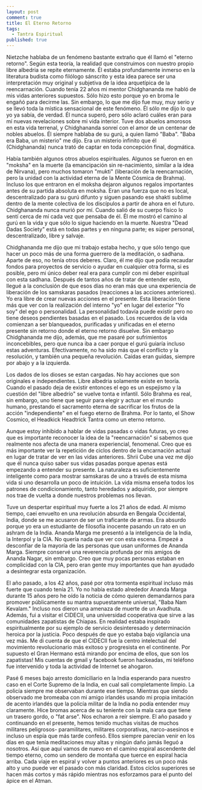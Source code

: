 ```yaml
---
layout: post
comment: true
title: El Eterno Retorno
tags: 
  - Tantra Espiritual
published: true
---
```









Nietzche hablaba de un fenómeno bastante extraño que él llamó el "eterno retorno". Según esta teoría, la realidad que construimos con nuestro propio libre albedria se repite eternamente. Él estaba profundamente inmerso en la literatura budista como filólogo sánscrito y esta idea parece ser una interpretación muy original y subjetiva de la idea arquetípica de la reencarnación. Cuando tenía 22 años mi mentor Chidghananda me habló de mis vidas anteriores supuestos. Sólo hizo esto porque yo en broma le engañó para decirme las. Sin embargo, lo que me dijo fue muy, muy serio y se llevó toda la mística sensacional de este fenómeno. Él sólo me dijo lo que yo ya sabía, de verdad. Él nunca superó, pero sólo aclaró cuáles eran para mí nuevas revelaciones sobre mi vida interior. Tuve dos abuelos amorosos en esta vida terrenal, y Chidghananda sonreí con el amor de un centenar de nobles abuelos. Él siempre hablaba de su gurú, a quien llamó "Baba". "Baba era Baba, un misterio" me dijo. Era un misterio infinito que él (Chidghananda) nunca trató de captar en toda concepción final, dogmática.

Había también algunos otros abuelos espirituales. Algunos se fueron en en "moksha" en la muerte (la emancipación sin re-nacimiento, similar a la idea de Nirvana), pero muchos tomaron "mukti" (liberación de la reencarnación, pero la unidad con la actividad eterna de la Mente Cósmica de Brahma). Incluso los que entraron en el moksha dejaron algunos regalos importantes antes de su partida absoluta en moksha. Eran una fuerza que no es local, descentralizado para su gurú difunto y siguen pasando ese shakti sublime dentro de la mente colectiva de los discípulos a partir de ahora en el futuro. Chidghananda nunca murió por mí. Cuando salió de su cuerpo físico lo sentí cerca de mí cada vez que pensaba de él. Él me mostró el camino al gurú en la vida y que sólo lo sigue haciendo en la muerte.  Nuestra "Dead Dadas Society" está en todas partes y en ninguna parte; es súper personal, descentralizado, libre y salvaje.

Chidghananda me dijo que mi trabajo estaba hecho, y que sólo tengo que hacer un poco más de una forma guerrero de la meditación, o sadhana. Aparte de eso, no tenía otros deberes. Claro, él me dijo que podía recaudar fondos para proyectos de servicio o ayudar en cualquier otra forma, si es posible, pero mi único deber real era para cumplir con mi deber espiritual con esta sadhana. Después de tantos años de tratar de entender esto, llegué a la conclusión de que esos días no eran más que una experiencia de liberación de los samskaras pasados (reacciones a las acciones anteriores). Yo era libre de crear nuevas acciones en el presente. Esta liberación tiene más que ver con la realización del interno "yo" en lugar del exterior "Yo soy" del ego o personalidad. La personalidad todavía puede existir pero no tiene deseos pendientes basadas en el pasado. Los recuerdos de la vida comienzan a ser blanqueados, purificadas y unificadas en el eterno presente sin retorno donde el eterno retorno disuelve. Sin embargo Chidghananda me dijo, además, que me pasaré por sufrimientos inconcebibles, pero que nunca iba a caer porque el gurú guiaría incluso estas adventuras. Efectivamente, no ha sido más que el conflicto y la resolución, y también una pequeña revolución. Caidas eran guidas, siempre por abajo y a la izquierda.  

Los dados de los dioses se estan cargadas. No hay acciones que son originales e independientes. Libre albedria solamente existe en teoría. Cuando el pasado deja de existir entonces el ego es un espejismo y la cuestión del "libre albedrío" se vuelve tonta e infantil. Sólo Brahma es real, sin embargo, uno tiene que seguir para elegir y actuar en el mundo humano, prestando el sacramento eterna de sacrificar los frutos de la acción "independiente" en el fuego eterno de Brahma. Por lo tanto, el Show Cosmico, el Headkick Headtrick Tantra como un eterno retorno.

Aunque estoy inhibido a hablar de vidas pasadas o vidas futuras, yo creo que es importante reconocer la idea de la "reencarnación" si sabemos que realmente nos afecta de una manera experiencial, fenomenal. Creo que es más importante ver la repetición de ciclos dentro de la encarnación actual en lugar de tratar de ver en las vidas anteriores. Shrii Cube una vez me dijo que él nunca quiso saber sus vidas pasadas porque apenas está empezando a entender su presente. La naturaleza es  suficientemente inteligente como para mostrar samskaras de uno a través de esta misma vida si uno desarrolla un poco de intuición. La vida misma enseña todos los patrones de condicionamiento, tanto heredados y adquirido, por siempre nos trae de vuelta a donde nuestros problemas nos llevan.

Tuve un despertar espiritual muy fuerte a los 21 años de edad. Al mismo tiempo, caei envuelto en una revolución absurda en Bengala Occidental, India, donde se me acusaron de ser un traficante de armas. Era absurdo porque yo era un estudiante de filosofía inocente pasando un rato en un ashram de la India. Ananda Marga me presentó a la inteligencia de la India, la Interpol y la CIA. No quería nada que ver con esta escena.  Empezé a desconfiar de la mayoría de las personas que usan uniformes de Ananda Marga. Siempre conservé una reverencia profunda por mis amigos de Ananda Nagar, sin embargo.  Creo que muy pocas personas estaban en complicidad con la CIA, pero eran gente muy importantes que han ayudado a desintegrar esta organización.

El año pasado, a los 42 años, pasé por otra tormenta espiritual incluso más fuerte que cuando tenía 21. Yo no había estado alrededor Ananda Marga durante 15 años pero he oído la noticia de cómo quieren demandarnos para promover públicamente su mantra supuestamente universal, "Baba Nam Kevalam." Incluso nos dieron una amenaza de muerte de un Avadhuta. Además, fui a visitar el CIDECII, una universidad cooperativa que sirve a las comunidades zapatistas de Chiapas. En realidad estaba inspirado espiritualmente por su ejemplo de servicio desinteresado y determinación heroica por la justicia. Poco después de que yo estaba bajo vigilancia una vez más. Me di cuenta de que el CIDECII fue la centro intelectual del movimiento revolucionario más exitoso y progresista en el continente. Por supuesto el Gran Hermano está mirando por encima de ellos, que son los zapatistas! Mis cuentas de gmail y facebook fueron hackeadas, mi teléfono fue intervenido y toda la actividad de Internet se ahogaron.

Pasé 6 meses bajo arresto domiciliario en la India esperando para nuestro caso en el Corte Supremo de la India, en cual salí completamente limpio. La policía siempre me observaban durante ese tiempo. Mientras que siendo observado me bromeaba con mi amigo irlandés usando mi propia  imitación de acento irlandés que la policía militar de la India no podía entender muy claramente.  Hice bromas acerca de su teniente con la mala cara que tiene un trasero gordo, o "fat arse". Nos echaron a reír siempre. El año pasado y continuando en el presente, hemos tenido muchas visitas de muchos militares peligrosos- paramilitares, militares corporativas, narco-asesinos e incluso un espía que más tarde confesó. Ellos siempre parecían venir en los días en que tenía meditaciones muy altas y ningún daño jamás lleguó a nosotros. Así que aquí vamos de nuevo en el camino espiral ascendente del tiempo eterno, como un sendero de montaña que tuerce en espiral hacia arriba. Cada viaje en espiral y volver a puntos anteriores es un poco más alto y uno puede ver el pasado con más claridad. Estos ciclos superiores se hacen más cortos y más rápido mientras nos esforzamos para el punto del ápice en el Atman.
